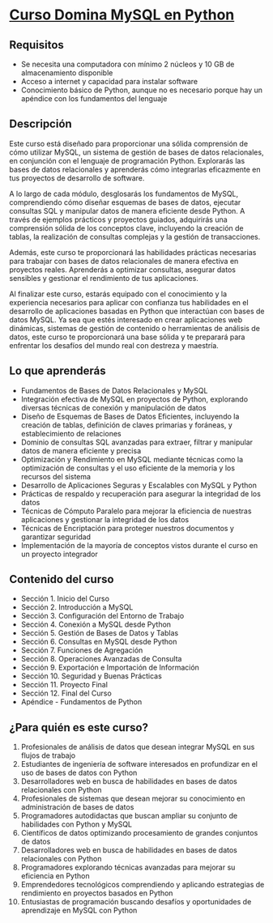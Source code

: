 # [Curso Domina MySQL en Python](https://www.udemy.com/course/mysql-en-python)

## Requisitos

* Se necesita una computadora con mínimo 2 núcleos y 10 GB de almacenamiento disponible
* Acceso a internet y capacidad para instalar software
* Conocimiento básico de Python, aunque no es necesario porque hay un apéndice con los fundamentos del lenguaje

## Descripción

Este curso está diseñado para proporcionar una sólida comprensión de cómo utilizar MySQL, un sistema de gestión de bases de datos relacionales, en conjunción con el lenguaje de programación Python. Explorarás las bases de datos relacionales y aprenderás cómo integrarlas eficazmente en tus proyectos de desarrollo de software.

A lo largo de cada módulo, desglosarás los fundamentos de MySQL, comprendiendo cómo diseñar esquemas de bases de datos, ejecutar consultas SQL y manipular datos de manera eficiente desde Python. A través de ejemplos prácticos y proyectos guiados, adquirirás una comprensión sólida de los conceptos clave, incluyendo la creación de tablas, la realización de consultas complejas y la gestión de transacciones.

Además, este curso te proporcionará las habilidades prácticas necesarias para trabajar con bases de datos relacionales de manera efectiva en proyectos reales. Aprenderás a optimizar consultas, asegurar datos sensibles y gestionar el rendimiento de tus aplicaciones.

Al finalizar este curso, estarás equipado con el conocimiento y la experiencia necesarios para aplicar con confianza tus habilidades en el desarrollo de aplicaciones basadas en Python que interactúan con bases de datos MySQL. Ya sea que estés interesado en crear aplicaciones web dinámicas, sistemas de gestión de contenido o herramientas de análisis de datos, este curso te proporcionará una base sólida y te preparará para enfrentar los desafíos del mundo real con destreza y maestría.

## Lo que aprenderás

- Fundamentos de Bases de Datos Relacionales y MySQL
- Integración efectiva de MySQL en proyectos de Python, explorando diversas técnicas de conexión y manipulación de datos
- Diseño de Esquemas de Bases de Datos Eficientes, incluyendo la creación de tablas, definición de claves primarias y foráneas, y establecimiento de relaciones
- Dominio de consultas SQL avanzadas para extraer, filtrar y manipular datos de manera eficiente y precisa
- Optimización y Rendimiento en MySQL mediante técnicas como la optimización de consultas y el uso eficiente de la memoria y los recursos del sistema
- Desarrollo de Aplicaciones Seguras y Escalables con MySQL y Python
- Prácticas de respaldo y recuperación para asegurar la integridad de los datos
- Técnicas de Cómputo Paralelo para mejorar la eficiencia de nuestras aplicaciones y gestionar la integridad de los datos
- Técnicas de Encriptación para proteger nuestros documentos y garantizar seguridad
- Implementación de la mayoría de conceptos vistos durante el curso en un proyecto integrador

## Contenido del curso

- Sección 1. Inicio del Curso
- Sección 2. Introducción a MySQL
- Sección 3. Configuración del Entorno de Trabajo
- Sección 4. Conexión a MySQL desde Python
- Sección 5. Gestión de Bases de Datos y Tablas
- Sección 6. Consultas en MySQL desde Python
- Sección 7. Funciones de Agregación
- Sección 8. Operaciones Avanzadas de Consulta
- Sección 9. Exportación e Importación de Información
- Sección 10. Seguridad y Buenas Prácticas
- Sección 11. Proyecto Final
- Sección 12. Final del Curso
- Apéndice - Fundamentos de Python

## ¿Para quién es este curso?

1. Profesionales de análisis de datos que desean integrar MySQL en sus flujos de trabajo
2. Estudiantes de ingeniería de software interesados en profundizar en el uso de bases de datos con Python
3. Desarrolladores web en busca de habilidades en bases de datos relacionales con Python
4. Profesionales de sistemas que desean mejorar su conocimiento en administración de bases de datos
5. Programadores autodidactas que buscan ampliar su conjunto de habilidades con Python y MySQL
6. Científicos de datos optimizando procesamiento de grandes conjuntos de datos
7. Desarrolladores web en busca de habilidades en bases de datos relacionales con Python
8. Programadores explorando técnicas avanzadas para mejorar su eficiencia en Python
9. Emprendedores tecnológicos comprendiendo y aplicando estrategias de rendimiento en proyectos basados en Python
10. Entusiastas de programación buscando desafíos y oportunidades de aprendizaje en MySQL con Python
